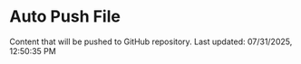 # Auto Push File

Content that will be pushed to GitHub repository.
Last updated: 07/31/2025, 12:50:35 PM